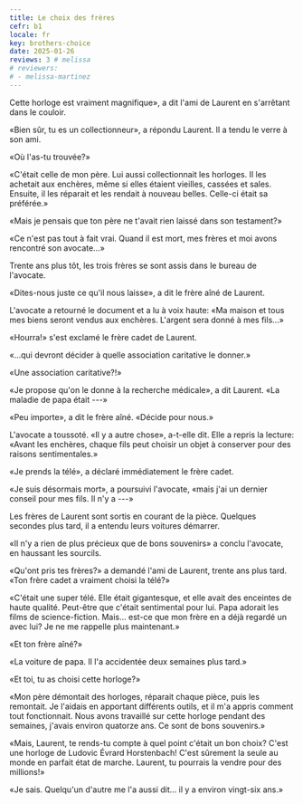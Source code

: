 ```yaml
---
title: Le choix des frères
cefr: b1
locale: fr
key: brothers-choice
date: 2025-01-26
reviews: 3 # melissa
# reviewers:
# - melissa-martinez
---
```


Cette horloge est vraiment magnifique», a dit l'ami de Laurent en s'arrêtant dans le couloir.

«Bien sûr, tu es un collectionneur», a répondu Laurent. Il a tendu le verre à son ami.

«Où l'as-tu trouvée?»

«C'était celle de mon père. Lui aussi collectionnait les horloges. Il les achetait aux enchères, même si elles étaient vieilles, cassées et sales. Ensuite, il les réparait et les rendait à nouveau belles. Celle-ci était sa préférée.»

«Mais je pensais que ton père ne t'avait rien laissé dans son testament?»

«Ce n'est pas tout à fait vrai. Quand il est mort, mes frères et moi avons rencontré son avocate...»

Trente ans plus tôt, les trois frères se sont assis dans le bureau de l'avocate.

«Dites-nous juste ce qu'il nous laisse», a dit le frère aîné de Laurent.

L'avocate a retourné le document et a lu à voix haute: «Ma maison et tous mes biens seront vendus aux enchères. L'argent sera donné à mes fils...»

«Hourra!» s'est exclamé le frère cadet de Laurent.

«...qui devront décider à quelle association caritative le donner.»

«Une association caritative?!»

«Je propose qu'on le donne à la recherche médicale», a dit Laurent. «La maladie de papa était ---»

«Peu importe», a dit le frère aîné. «Décide pour nous.»

L'avocate a toussoté. «Il y a autre chose», a-t-elle dit. Elle a repris la lecture: «Avant les enchères, chaque fils peut choisir un objet à conserver pour des raisons sentimentales.»

«Je prends la télé», a déclaré immédiatement le frère cadet.

«Je suis désormais mort», a poursuivi l'avocate, «mais j'ai un dernier conseil pour mes fils. Il n'y a ---»

Les frères de Laurent sont sortis en courant de la pièce. Quelques secondes plus tard, il a entendu leurs voitures démarrer.

«Il n'y a rien de plus précieux que de bons souvenirs» a conclu l'avocate, en haussant les sourcils.

«Qu'ont pris tes frères?» a demandé l'ami de Laurent, trente ans plus tard. «Ton frère cadet a vraiment choisi la télé?»

«C'était une super télé. Elle était gigantesque, et elle avait des enceintes de haute qualité. Peut-être que c'était sentimental pour lui. Papa adorait les films de science-fiction. Mais... est-ce que mon frère en a déjà regardé un avec lui? Je ne me rappelle plus maintenant.»

«Et ton frère aîné?»

«La voiture de papa. Il l'a accidentée deux semaines plus tard.»

«Et toi, tu as choisi cette horloge?»

«Mon père démontait des horloges, réparait chaque pièce, puis les remontait. Je l'aidais en apportant différents outils, et il m'a appris comment tout fonctionnait. Nous avons travaillé sur cette horloge pendant des semaines, j'avais environ quatorze ans. Ce sont de bons souvenirs.»

«Mais, Laurent, te rends-tu compte à quel point c'était un bon choix? C'est une horloge de Ludovic Évrard Horstenbach! C'est sûrement la seule au monde en parfait état de marche. Laurent, tu pourrais la vendre pour des millions!»

«Je sais. Quelqu'un d'autre me l'a aussi dit... il y a environ vingt-six ans.»
